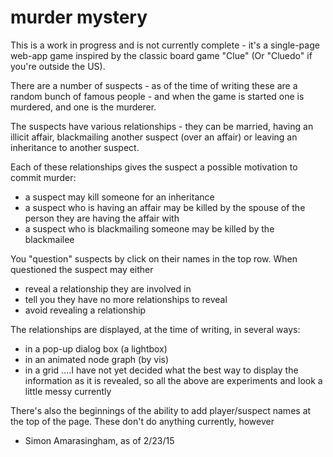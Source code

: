 # murder mystery
This is a work in progress and is not currently complete - it's a single-page web-app game inspired by the classic board game "Clue" (Or "Cluedo" if you're outside the US).

There are a number of suspects - as of the time of writing these are a random bunch of famous people - and when the game is started one is murdered, and one is the murderer.

The suspects have various relationships - they can be married, having an illicit affair, blackmailing another suspect (over an affair) or leaving an inheritance to another suspect.

Each of these relationships gives the suspect a possible motivation to commit murder:
 - a suspect may kill someone for an inheritance
 - a suspect who is having an affair may be killed by the spouse of the person they are having the affair with
 - a suspect who is blackmailing someone may be killed by the blackmailee
 
 You "question" suspects by click on their names in the top row. When questioned the suspect may either
  - reveal a relationship they are involved in
  - tell you they have no more relationships to reveal
  - avoid revealing a relationship
  
  The relationships are displayed, at the time of writing, in several ways:
   - in a pop-up dialog box (a lightbox)
   - in an animated node graph (by vis)
   - in a grid
  ....I have not yet decided what the best way to display the information as it is revealed, so all the above are experiments and look a little messy currently
  
  There's also the beginnings of the ability to add player/suspect names at the top of the page. These don't do anything currently, however
  
  - Simon Amarasingham, as of 2/23/15
  
 
 
